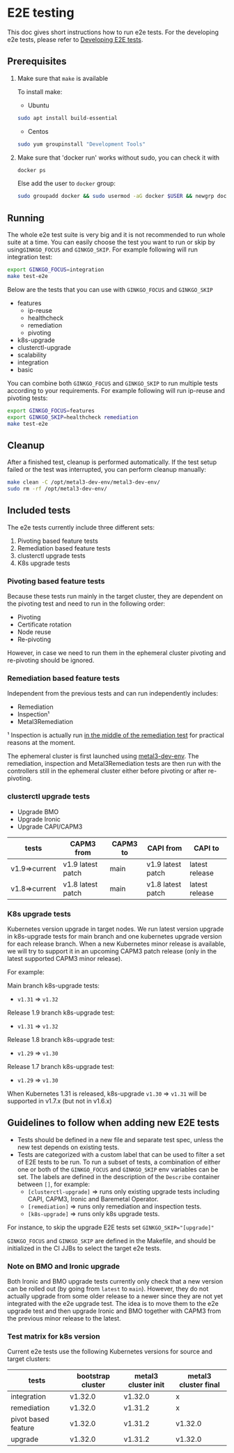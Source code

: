 # E2E testing

This doc gives short instructions how to run e2e tests. For the developing e2e
tests, please refer to
[Developing E2E tests](https://cluster-api.sigs.k8s.io/developer/core/e2e).

## Prerequisites

1. Make sure that `make` is available

   To install make:

   - Ubuntu

   ```sh
   sudo apt install build-essential
   ```

   - Centos

   ```sh
   sudo yum groupinstall "Development Tools"
   ```

1. Make sure that 'docker run' works without sudo, you can check it with

   ```sh
   docker ps
   ```

   Else add the user to `docker` group:

   ```sh
   sudo groupadd docker && sudo usermod -aG docker $USER && newgrp docker
   ```

## Running

The whole e2e test suite is very big and it is not recommended to run whole
suite at a time. You can easily choose the test you want to run or skip by
using`GINKGO_FOCUS` and `GINKGO_SKIP`.
For example following will run integration test:

```sh
export GINKGO_FOCUS=integration
make test-e2e
```

Below are the tests that you can use with `GINKGO_FOCUS` and `GINKGO_SKIP`

- features
   - ip-reuse
   - healthcheck
   - remediation
   - pivoting
- k8s-upgrade
- clusterctl-upgrade
- scalability
- integration
- basic

You can combine both `GINKGO_FOCUS` and `GINKGO_SKIP` to run multiple tests
according to your requirements. For example following will run ip-reuse and
pivoting tests:

```sh
export GINKGO_FOCUS=features
export GINKGO_SKIP=healthcheck remediation
make test-e2e
```

## Cleanup

After a finished test, cleanup is performed automatically. If the test setup
failed or the test was interrupted, you can perform cleanup manually:

```sh
make clean -C /opt/metal3-dev-env/metal3-dev-env/
sudo rm -rf /opt/metal3-dev-env/
```

## Included tests

The e2e tests currently include three different sets:

1. Pivoting based feature tests
1. Remediation based feature tests
1. clusterctl upgrade tests
1. K8s upgrade tests

### Pivoting based feature tests

Because these tests run mainly in the target cluster,
they are dependent on the pivoting test and need to run in the following
order:

- Pivoting
- Certificate rotation
- Node reuse
- Re-pivoting

However, in case we need to run them in the ephemeral cluster pivoting and
re-pivoting should be ignored.

### Remediation based feature tests

Independent from the previous tests and can run independently includes:

- Remediation
- Inspection¹
- Metal3Remediation

¹ Inspection is actually run
[in the middle of the remediation test](https://github.com/metal3-io/cluster-api-provider-metal3/blob/8d08f375de93a793f839b42b5ec40e6bebf98664/test/e2e/remediation_test.go#L108)
for practical reasons at the moment.

The ephemeral cluster is first launched using
[metal3-dev-env](https://github.com/metal3-io/metal3-dev-env). The remediation,
inspection and Metal3Remediation tests are then run with the controllers still
in the ephemeral cluster either before pivoting or after re-pivoting.

### clusterctl upgrade tests

- Upgrade BMO
- Upgrade Ironic
- Upgrade CAPI/CAPM3

<!-- markdownlint-disable MD013 -->

| tests         | CAPM3 from             | CAPM3 to  | CAPI from             | CAPI to         |
| --------------| ---------------------- | --------- | --------------------- |---------------- |
| v1.9=>current | v1.9 latest patch      | main      | v1.9 latest patch     | latest release  |
| v1.8=>current | v1.8 latest patch      | main      | v1.8 latest patch     | latest release  |

<!-- markdownlint-disable MD013 -->

### K8s upgrade tests

Kubernetes version upgrade in target nodes. We run latest version
upgrade in k8s-upgrade tests for main branch and one kubernetes upgrade
version for each release branch. When a new Kubernetes minor release is
available, we will try to support it in an upcoming CAPM3 patch release
(only in the latest supported CAPM3 minor release).

For example:

Main branch k8s-upgrade tests:

- `v1.31` => `v1.32`

Release 1.9 branch k8s-upgrade test:

- `v1.31` => `v1.32`

Release 1.8 branch k8s-upgrade test:

- `v1.29` => `v1.30`

Release 1.7 branch k8s-upgrade test:

- `v1.29` => `v1.30`

When Kubernetes 1.31 is released, k8s-upgrade `v1.30` => `v1.31` will be
supported in v1.7.x (but not in v1.6.x)

## Guidelines to follow when adding new E2E tests

- Tests should be defined in a new file and separate test spec, unless the new
  test depends on existing tests.
- Tests are categorized with a custom label that can be used to filter a set of
  E2E tests to be run. To run a subset of tests, a combination of either one or
  both of the `GINKGO_FOCUS` and `GINKGO_SKIP` env variables can be set. The
  labels are defined in the description of the `Describe` container between
  `[]`, for example:
   - `[clusterctl-upgrade]` => runs only existing upgrade tests including CAPI,
CAPM3, Ironic and Baremetal Operator.
   - `[remediation]` => runs only remediation and inspection tests.
   - `[k8s-upgrade]` => runs only k8s upgrade tests.

For instance, to skip the upgrade E2E tests set `GINKGO_SKIP="[upgrade]"`

`GINKGO_FOCUS` and `GINKGO_SKIP` are defined in the Makefile, and should be
initialized in the CI JJBs to select the target e2e tests.

### Note on BMO and Ironic upgrade

Both Ironic and BMO upgrade tests currently only check that a new version can be
rolled out (by going from `latest` to `main`). However, they do not actually
upgrade from some older release to a newer since they are not yet integrated
with the e2e upgrade test. The idea is to move them to the e2e upgrade test and
then upgrade Ironic and BMO together with CAPM3 from the previous minor release
to the latest.

### Test matrix for k8s version

Current e2e tests use the following Kubernetes versions for source and target
clusters:

<!-- markdownlint-disable MD013 -->

| tests               | bootstrap cluster | metal3 cluster init | metal3 cluster final |
| ------------------- | ----------------- | ------------------- | -------------------- |
| integration         | v1.32.0           | v1.32.0             | x                    |
| remediation         | v1.32.0           | v1.31.2             | x                    |
| pivot based feature | v1.32.0           | v1.31.2             | v1.32.0              |
| upgrade             | v1.32.0           | v1.31.2             | v1.32.0              |

<!-- markdownlint-enable MD013 -->

